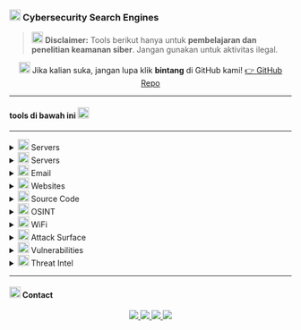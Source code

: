 
### <img src="https://cdn.jsdelivr.net/npm/@fortawesome/fontawesome-free/svgs/solid/magnifying-glass.svg" width="20" style="color:black"/> Cybersecurity Search Engines

> <img src="https://cdn.jsdelivr.net/npm/@fortawesome/fontawesome-free/svgs/solid/exclamation-triangle.svg" width="20" style="color:black"/> **Disclaimer:** Tools berikut hanya untuk **pembelajaran dan penelitian keamanan siber**. Jangan gunakan untuk aktivitas ilegal.

<p align="center">
  <img src="https://cdn.jsdelivr.net/npm/@fortawesome/fontawesome-free/svgs/solid/star.svg" width="20" style="color:black"/>  
  Jika kalian suka, jangan lupa klik <b>bintang</b> di GitHub kami!  
  <a href="https://github.com/CyberLinux1d">👉 GitHub Repo</a>
</p>

---

#### tools di bawah ini <img src="https://cdn.jsdelivr.net/npm/@fortawesome/fontawesome-free/svgs/solid/hand-point-down.svg" width="20" style="color:black"/>

---

<details>
<summary><img src="https://cdn.jsdelivr.net/npm/@fortawesome/fontawesome-free/svgs/solid/server.svg" width="20" style="color:black"/> Servers</summary>

👉 [shodan.io](https://shodan.io)  
🌟 Mesin pencari server & perangkat yang terhubung ke internet.  
📌 Fungsi: Digunakan dalam penelitian keamanan IoT.
</details>

<details>
<summary><img src="https://cdn.jsdelivr.net/npm/@fortawesome/fontawesome-free/svgs/solid/server.svg" width="20" style="color:black"/> Servers</summary>

👉 [censys.io](https://censys.io)  
🌟 Mesin pencari server & layanan publik global.  
📌 Fungsi: Analisis keamanan sertifikat & host.
</details>

<details>
<summary><img src="https://cdn.jsdelivr.net/npm/@fortawesome/fontawesome-free/svgs/solid/envelope.svg" width="20" style="color:black"/> Email</summary>

👉 [hunter.io](https://hunter.io)  
🌟 Pencarian email berdasarkan domain tertentu.  
📌 Fungsi: Digunakan untuk OSINT & investigasi email.
</details>

<details>
<summary><img src="https://cdn.jsdelivr.net/npm/@fortawesome/fontawesome-free/svgs/solid/globe.svg" width="20" style="color:black"/> Websites</summary>

👉 [urlscan.io](https://urlscan.io)  
🌟 Analisis website & traffic.  
📌 Fungsi: Menyelidiki aktivitas mencurigakan pada situs.
</details>

<details>
<summary><img src="https://cdn.jsdelivr.net/npm/@fortawesome/fontawesome-free/svgs/solid/code.svg" width="20" style="color:black"/> Source Code</summary>

👉 [grep.app](https://grep.app)  
🌟 Mesin pencari source code.  
📌 Fungsi: Membantu penelitian kode publik.
</details>

<details>
<summary><img src="https://cdn.jsdelivr.net/npm/@fortawesome/fontawesome-free/svgs/solid/user-secret.svg" width="20" style="color:black"/> OSINT</summary>

👉 [intelx.io](https://intelx.io)  
🌟 Platform OSINT untuk data publik & bocoran.  
📌 Fungsi: Digunakan dalam penelitian keamanan data.
</details>

<details>
<summary><img src="https://cdn.jsdelivr.net/npm/@fortawesome/fontawesome-free/svgs/solid/wifi.svg" width="20" style="color:black"/> WiFi</summary>

👉 [wigle.net](https://wigle.net)  
🌟 Database peta jaringan WiFi global.  
📌 Fungsi: Penelitian keamanan jaringan nirkabel.
</details>

<details>
<summary><img src="https://cdn.jsdelivr.net/npm/@fortawesome/fontawesome-free/svgs/solid/shield-halved.svg" width="20" style="color:black"/> Attack Surface</summary>

👉 [fullhunt.io](https://fullhunt.io)  
🌟 Platform attack surface monitoring.  
📌 Fungsi: Identifikasi aset digital yang terekspos.
</details>

<details>
<summary><img src="https://cdn.jsdelivr.net/npm/@fortawesome/fontawesome-free/svgs/solid/bolt.svg" width="20" style="color:black"/> Vulnerabilities</summary>

👉 [vulners.com](https://vulners.com)  
🌟 Database kerentanan & exploit.  
📌 Fungsi: Penelitian keamanan terhadap CVE terbaru.
</details>

<details>
<summary><img src="https://cdn.jsdelivr.net/npm/@fortawesome/fontawesome-free/svgs/solid/fire.svg" width="20" style="color:black"/> Threat Intel</summary>

👉 [viz.greynoise.io](https://viz.greynoise.io)  
🌟 Threat intelligence traffic internet.  
📌 Fungsi: Memfilter “noise” dari pemindaian internet.
</details>

---

#### <img src="https://cdn.jsdelivr.net/npm/@fortawesome/fontawesome-free/svgs/solid/phone.svg" width="20" style="color:black"/> Contact

<p align="center">
  <a href="https://t.me/viaownercyberlinuxid">
    <img src="https://img.shields.io/badge/Owner-@viaownercyberlinuxid-black?style=for-the-badge&logo=telegram&logoColor=white" />
  </a>
  <a href="https://t.me/CyberLinuxID">
    <img src="https://img.shields.io/badge/Grup-CyberLinuxID-black?style=for-the-badge&logo=telegram&logoColor=white" />
  </a>
  <a href="https://github.com/CyberLinux1d">
    <img src="https://img.shields.io/badge/GitHub-CyberLinux1d-black?style=for-the-badge&logo=github&logoColor=white" />
  </a>
  <a href="https://9o1kc.mssg.me/">
    <img src="https://img.shields.io/badge/Link-Lengkap-black?style=for-the-badge&logo=linktree&logoColor=white" />
  </a>
</p>
